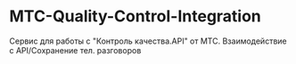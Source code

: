 # MTC-Quality-Control-Integration
Сервис для работы с  "Контроль качества.API" от МТС. Взаимодействие с API/Сохранение тел. разговоров
